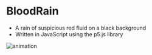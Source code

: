 # BloodRain
- A rain of suspicious red fluid on a black background
- Written in JavaScript using the p5.js library

<img src="assets/blood_rain_gif.gif" alt="animation">

